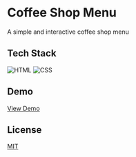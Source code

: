 # Coffee Shop Menu
A simple and interactive coffee shop menu

## Tech Stack
![HTML](https://img.shields.io/badge/HTML5-E34F26?style=for-the-badge&logo=html5&logoColor=white)
![CSS](https://img.shields.io/badge/CSS3-1572B6?style=for-the-badge&logo=css3&logoColor=white)

## Demo

[View Demo](https://freddypinto.github.io/coffee-shop-menu/)


## License

[MIT](/LICENSE)

